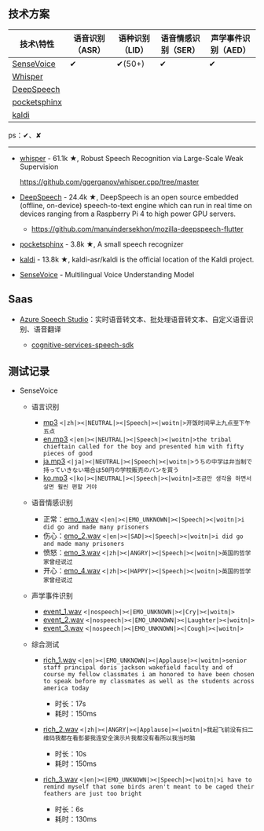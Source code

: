 ## 技术方案

| 技术\特性 | 语音识别（ASR） | 语种识别（LID） | 语音情感识别（SER） | 声学事件识别（AED） |
| --- | --- | --- | --- | --- |
| [SenseVoice](https://github.com/FunAudioLLM/SenseVoice) | ✔ | ✔(50+) | ✔ | ✔ |
| [Whisper](https://github.com/openai/whisper) | | | | |
| [DeepSpeech](https://github.com/mozilla/DeepSpeech) | | | | |
| [pocketsphinx](https://github.com/cmusphinx/pocketsphinx) | | | | |
| [kaldi](https://github.com/kaldi-asr/kaldi) | | | | |

ps：✔、✘

---


- [whisper](https://github.com/openai/whisper) - 61.1k ★, Robust Speech Recognition via Large-Scale Weak Supervision

  https://github.com/ggerganov/whisper.cpp/tree/master

- [DeepSpeech](https://github.com/mozilla/DeepSpeech) - 24.4k ★, DeepSpeech is an open source embedded (offline, on-device) speech-to-text engine which can run in real time on devices ranging from a Raspberry Pi 4 to high power GPU servers.

  - https://github.com/manuindersekhon/mozilla-deepspeech-flutter

- [pocketsphinx](https://github.com/cmusphinx/pocketsphinx) - 3.8k ★, A small speech recognizer
- [kaldi](https://github.com/kaldi-asr/kaldi) - 13.8k ★, kaldi-asr/kaldi is the official location of the Kaldi project.
- [SenseVoice](https://github.com/FunAudioLLM/SenseVoice) - Multilingual Voice Understanding Model

## Saas

- [Azure Speech Studio](https://speech.microsoft.com/portal)：实时语音转文本、批处理语音转文本、自定义语音识别、语音翻译

  - [cognitive-services-speech-sdk](https://github.com/Azure-Samples/cognitive-services-speech-sdk)

## 测试记录

- SenseVoice

  - 语言识别

    - [mp3](./assets/zh.mp3) `<|zh|><|NEUTRAL|><|Speech|><|woitn|>开饭时间早上九点至下午五点`
    - [en.mp3](./assets/en.mp3) `<|en|><|NEUTRAL|><|Speech|><|woitn|>the tribal chieftain called for the boy and presented him with fifty pieces of good`
    - [ja.mp3](./assets/ja.mp3) `<|ja|><|NEUTRAL|><|Speech|><|woitn|>うちの中学は弁当制で持っていきない場合は50円の学校販売のパンを買う`
    - [ko.mp3](./assets/ko.mp3) `<|ko|><|NEUTRAL|><|Speech|><|woitn|>조금만 생각을 하면서 살면 훨씬 편할 거야`

  - 语音情感识别

    - 正常：[emo_1.wav](./assets/emo_1.wav) `<|en|><|EMO_UNKNOWN|><|Speech|><|woitn|>i did go and made many prisoners`
    - 伤心：[emo_2.wav](./assets/emo_2.wav) `<|en|><|SAD|><|Speech|><|woitn|>i did go and made many prisoners`
    - 愤怒：[emo_3.wav](./assets/emo_3.wav) `<|zh|><|ANGRY|><|Speech|><|woitn|>英国的哲学家曾经说过`
    - 开心：[emo_4.wav](./assets/emo_4.wav) `<|zh|><|HAPPY|><|Speech|><|woitn|>英国的哲学家曾经说过`

  - 声学事件识别

    - [event_1.wav](./assets/event_1.wav) `<|nospeech|><|EMO_UNKNOWN|><|Cry|><|woitn|>`
    - [event_2.wav](./assets/event_2.wav) `<|nospeech|><|EMO_UNKNOWN|><|Laughter|><|woitn|>`
    - [event_3.wav](./assets/event_3.wav) `<|nospeech|><|EMO_UNKNOWN|><|Cough|><|woitn|>`

  - 综合测试

    - [rich_1.wav](./assets/rich_1.wav) `<|en|><|EMO_UNKNOWN|><|Applause|><|woitn|>senior staff principal doris jackson wakefield faculty and of course my fellow classmates i am honored to have been chosen to speak before my classmates as well as the students across america today`

      - 时长：17s
      - 耗时：150ms

    - [rich_2.wav](./assets/rich_2.wav) `<|zh|><|ANGRY|><|Applause|><|woitn|>我起飞前没有扫二维码我都在看彭晏我连安全演示片我都没有看所以我当时脑`

      - 时长：10s
      - 耗时：150ms

    - [rich_3.wav](./assets/rich_3.wav) `<|en|><|EMO_UNKNOWN|><|Speech|><|woitn|>i have to remind myself that some birds aren't meant to be caged their feathers are just too bright`

      - 时长：6s
      - 耗时：130ms

